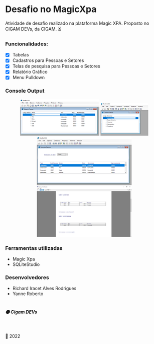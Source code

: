 # Desafio no MagicXpa
Atividade de desafio realizado na plataforma Magic XPA. Proposto no CIGAM DEVs, da CIGAM. :hourglass_flowing_sand:

### Funcionalidades:
- [x] Tabelas
- [x] Cadastros para Pessoas e Setores
- [x] Telas de pesquisa para Pessoas e Setores
- [x] Relatório Gráfico
- [x] Menu Pulldown

### Console Output

<p align="center" width="100%">
<img width="50%" src="https://github.com/ifYanneelse/DesafioMagicXpa/blob/c97378461902e36c5ed27a2f471e57fab9c3cc6a/screen/1%20cadastropessoa.png">
  
  
<img width="30%" src="https://github.com/ifYanneelse/DesafioMagicXpa/blob/c97378461902e36c5ed27a2f471e57fab9c3cc6a/screen/2%20cadastrosetores.png">  

  <br>
  
<img width="60%" src="https://github.com/ifYanneelse/DesafioMagicXpa/blob/c97378461902e36c5ed27a2f471e57fab9c3cc6a/screen/3%20pesquisapessoa.png"> 
  
   <br>  
  
<img width="60%" src="https://github.com/ifYanneelse/DesafioMagicXpa/blob/c97378461902e36c5ed27a2f471e57fab9c3cc6a/screen/4%20relatorio%20final.png">
  
</p>

### Ferramentas utilizadas
- Magic Xpa
- SQLiteStudio

### Desenvolvedores
- Richard Iracet Alves Rodrigues
- Yanne Roberto

#

##### :orange_circle: Cigam DEVs

<br>

:date: 2022
